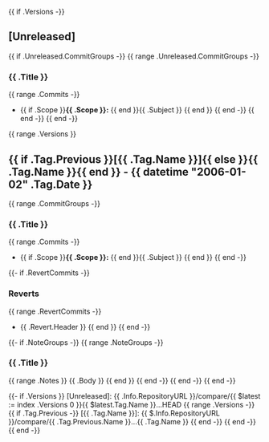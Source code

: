 {{ if .Versions -}}
<a name="unreleased"></a>

## [Unreleased]

{{ if .Unreleased.CommitGroups -}}
{{ range .Unreleased.CommitGroups -}}

### {{ .Title }}

{{ range .Commits -}}

- {{ if .Scope }}**{{ .Scope }}:** {{ end }}{{ .Subject }}
{{ end }}
{{ end -}}
{{ end -}}
{{ end -}}

{{ range .Versions }}
<a name="{{ .Tag.Name }}"></a>

## {{ if .Tag.Previous }}[{{ .Tag.Name }}]{{ else }}{{ .Tag.Name }}{{ end }} - {{ datetime "2006-01-02" .Tag.Date }}

{{ range .CommitGroups -}}

### {{ .Title }}

{{ range .Commits -}}

- {{ if .Scope }}**{{ .Scope }}:** {{ end }}{{ .Subject }}
{{ end }}
{{ end -}}

{{- if .RevertCommits -}}

### Reverts

{{ range .RevertCommits -}}

- {{ .Revert.Header }}
{{ end }}
{{ end -}}

{{- if .NoteGroups -}}
{{ range .NoteGroups -}}

### {{ .Title }}

{{ range .Notes }}
{{ .Body }}
{{ end }}
{{ end -}}
{{ end -}}
{{ end -}}

{{- if .Versions }}
[Unreleased]: {{ .Info.RepositoryURL }}/compare/{{ $latest := index .Versions 0 }}{{ $latest.Tag.Name }}...HEAD
{{ range .Versions -}}
{{ if .Tag.Previous -}}
[{{ .Tag.Name }}]: {{ $.Info.RepositoryURL }}/compare/{{ .Tag.Previous.Name }}...{{ .Tag.Name }}
{{ end -}}
{{ end -}}
{{ end -}}
